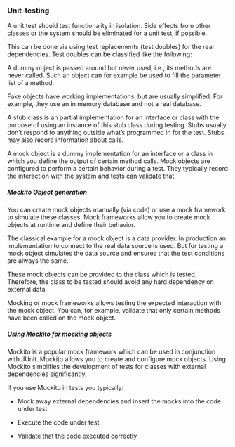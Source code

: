 ### Unit-testing
A unit test should test functionality in isolation. Side effects from other classes or the system should be eliminated for a unit test, if possible.

This can be done via using test replacements (test doubles) for the real dependencies. Test doubles can be classified like the following:

A dummy object is passed around but never used, i.e., its methods are never called. Such an object can for example be used to fill the parameter list of a method.

Fake objects have working implementations, but are usually simplified. For example, they use an in memory database and not a real database.

A stub class is an partial implementation for an interface or class with the purpose of using an instance of this stub class during testing. Stubs usually don’t respond to anything outside what’s programmed in for the test. Stubs may also record information about calls.

A mock object is a dummy implementation for an interface or a class in which you define the output of certain method calls. Mock objects are configured to perform a certain behavior during a test. They typically record the interaction with the system and tests can validate that.

##### Mockito Object generation

You can create mock objects manually (via code) or use a mock framework to simulate these classes. Mock frameworks allow you to create mock objects at runtime and define their behavior.

The classical example for a mock object is a data provider. In production an implementation to connect to the real data source is used. But for testing a mock object simulates the data source and ensures that the test conditions are always the same.

These mock objects can be provided to the class which is tested. Therefore, the class to be tested should avoid any hard dependency on external data.

Mocking or mock frameworks allows testing the expected interaction with the mock object. You can, for example, validate that only certain methods have been called on the mock object.

##### Using Mockito for mocking objects
Mockito is a popular mock framework which can be used in conjunction with JUnit. Mockito allows you to create and configure mock objects. Using Mockito simplifies the development of tests for classes with external dependencies significantly.

If you use Mockito in tests you typically:

- Mock away external dependencies and insert the mocks into the code under test

- Execute the code under test

- Validate that the code executed correctly